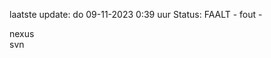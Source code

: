 laatste update: 
do 09-11-2023  0:39   uur 
Status: FAALT - fout - 
<div class="service R">nexus</div><div class="service R">svn</div>
